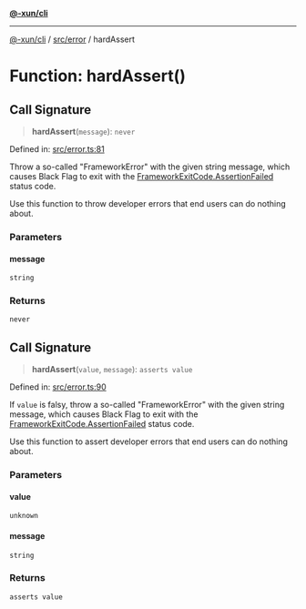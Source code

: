 [**@-xun/cli**](../../../README.md)

***

[@-xun/cli](../../../README.md) / [src/error](../README.md) / hardAssert

# Function: hardAssert()

## Call Signature

> **hardAssert**(`message`): `never`

Defined in: [src/error.ts:81](https://github.com/Xunnamius/cli-utils/blob/682abac4b6c3e5d4332a000231005349474476be/src/error.ts#L81)

Throw a so-called "FrameworkError" with the given string message, which
causes Black Flag to exit with the [FrameworkExitCode.AssertionFailed](../../enumerations/FrameworkExitCode.md#assertionfailed)
status code.

Use this function to throw developer errors that end users can do nothing
about.

### Parameters

#### message

`string`

### Returns

`never`

## Call Signature

> **hardAssert**(`value`, `message`): `asserts value`

Defined in: [src/error.ts:90](https://github.com/Xunnamius/cli-utils/blob/682abac4b6c3e5d4332a000231005349474476be/src/error.ts#L90)

If `value` is falsy, throw a so-called "FrameworkError" with the given string
message, which causes Black Flag to exit with the
[FrameworkExitCode.AssertionFailed](../../enumerations/FrameworkExitCode.md#assertionfailed) status code.

Use this function to assert developer errors that end users can do nothing
about.

### Parameters

#### value

`unknown`

#### message

`string`

### Returns

`asserts value`
